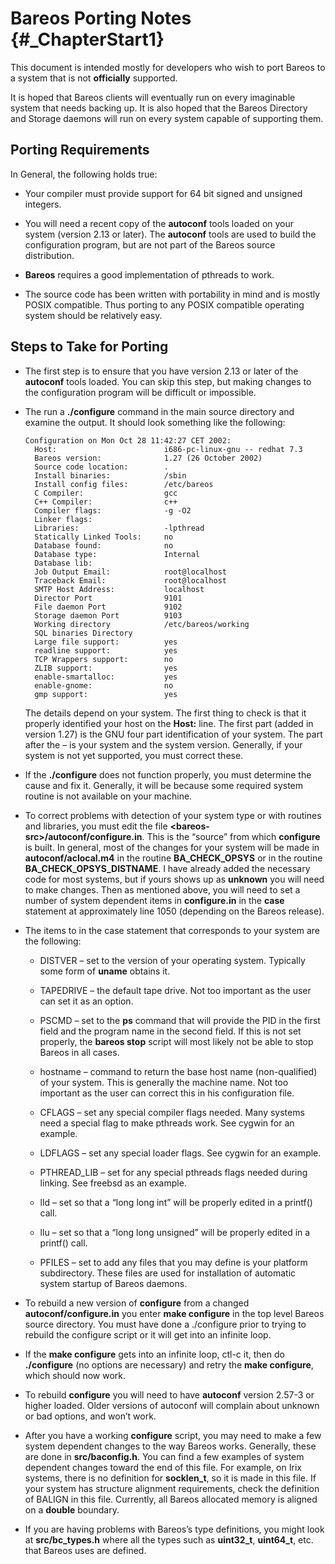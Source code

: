 Bareos Porting Notes {#_ChapterStart1}
====================

This document is intended mostly for developers who wish to port Bareos
to a system that is not <span>**officially**</span> supported.

It is hoped that Bareos clients will eventually run on every imaginable
system that needs backing up. It is also hoped
that the Bareos Directory and Storage daemons will run on every system
capable of supporting them.

Porting Requirements
--------------------

In General, the following holds true:

-   Your compiler must provide support for 64 bit signed and unsigned
    integers.

-   You will need a recent copy of the <span>**autoconf**</span> tools
    loaded on your system (version 2.13 or later). The
    <span>**autoconf**</span> tools are used to build the configuration
    program, but are not part of the Bareos source distribution.

-   <span>**Bareos**</span> requires a good implementation of pthreads
    to work.

-   The source code has been written with portability in mind and is
    mostly POSIX compatible. Thus porting to any POSIX compatible
    operating system should be relatively easy.

Steps to Take for Porting
-------------------------

-   The first step is to ensure that you have version 2.13 or later of
    the <span>**autoconf**</span> tools loaded. You can skip this step,
    but making changes to the configuration program will be difficult or
    impossible.

-   The run a <span>**./configure**</span> command in the main source
    directory and examine the output. It should look something like the
    following:

        Configuration on Mon Oct 28 11:42:27 CET 2002:
          Host:                        i686-pc-linux-gnu -- redhat 7.3
          Bareos version:              1.27 (26 October 2002)
          Source code location:        .
          Install binaries:            /sbin
          Install config files:        /etc/bareos
          C Compiler:                  gcc
          C++ Compiler:                c++
          Compiler flags:              -g -O2
          Linker flags:
          Libraries:                   -lpthread
          Statically Linked Tools:     no
          Database found:              no
          Database type:               Internal
          Database lib:
          Job Output Email:            root@localhost
          Traceback Email:             root@localhost
          SMTP Host Address:           localhost
          Director Port                9101
          File daemon Port             9102
          Storage daemon Port          9103
          Working directory            /etc/bareos/working
          SQL binaries Directory
          Large file support:          yes
          readline support:            yes
          TCP Wrappers support:        no
          ZLIB support:                yes
          enable-smartalloc:           yes
          enable-gnome:                no
          gmp support:                 yes

    The details depend on your system. The first thing to check is that
    it properly identified your host on the <span>**Host:**</span> line.
    The first part (added in version 1.27) is the GNU four part
    identification of your system. The part after the – is your system
    and the system version. Generally, if your system is not yet
    supported, you must correct these.

-   If the <span>**./configure**</span> does not function properly, you
    must determine the cause and fix it. Generally, it will be because
    some required system routine is not available on your machine.

-   To correct problems with detection of your system type or with
    routines and libraries, you must edit the file
    <span>**<span>\<</span>bareos-src<span>\></span>/autoconf/configure.in**</span>.
    This is the “source” from which <span>**configure**</span> is built.
    In general, most of the changes for your system will be made in
    <span>**autoconf/aclocal.m4**</span> in the routine
    <span>**BA\_CHECK\_OPSYS**</span> or in the routine
    <span>**BA\_CHECK\_OPSYS\_DISTNAME**</span>. I have already added
    the necessary code for most systems, but if yours shows up as
    <span>**unknown**</span> you will need to make changes. Then as
    mentioned above, you will need to set a number of system dependent
    items in <span>**configure.in**</span> in the <span>**case**</span>
    statement at approximately line 1050 (depending on the Bareos
    release).

-   The items to in the case statement that corresponds to your system
    are the following:

    -   DISTVER – set to the version of your operating system. Typically
        some form of <span>**uname**</span> obtains it.

    -   TAPEDRIVE – the default tape drive. Not too important as the
        user can set it as an option.

    -   PSCMD – set to the <span>**ps**</span> command that will provide
        the PID in the first field and the program name in the second
        field. If this is not set properly, the <span>**bareos
        stop**</span> script will most likely not be able to stop Bareos
        in all cases.

    -   hostname – command to return the base host name (non-qualified)
        of your system. This is generally the machine name. Not too
        important as the user can correct this in his configuration
        file.

    -   CFLAGS – set any special compiler flags needed. Many systems
        need a special flag to make pthreads work. See cygwin for an
        example.

    -   LDFLAGS – set any special loader flags. See cygwin for an
        example.

    -   PTHREAD\_LIB – set for any special pthreads flags needed during
        linking. See freebsd as an example.

    -   lld – set so that a “long long int” will be properly edited in a
        printf() call.

    -   llu – set so that a “long long unsigned” will be properly edited
        in a printf() call.

    -   PFILES – set to add any files that you may define is your
        platform subdirectory. These files are used for installation of
        automatic system startup of Bareos daemons.

-   To rebuild a new version of <span>**configure**</span> from a
    changed <span>**autoconf/configure.in**</span> you enter
    <span>**make configure**</span> in the top level Bareos source
    directory. You must have done a ./configure prior to trying to
    rebuild the configure script or it will get into an infinite loop.

-   If the <span>**make configure**</span> gets into an infinite loop,
    ctl-c it, then do <span>**./configure**</span> (no options are
    necessary) and retry the <span>**make configure**</span>, which
    should now work.

-   To rebuild <span>**configure**</span> you will need to have
    <span>**autoconf**</span> version 2.57-3 or higher loaded. Older
    versions of autoconf will complain about unknown or bad options, and
    won’t work.

-   After you have a working <span>**configure**</span> script, you may
    need to make a few system dependent changes to the way Bareos works.
    Generally, these are done in <span>**src/baconfig.h**</span>. You
    can find a few examples of system dependent changes toward the end
    of this file. For example, on Irix systems, there is no definition
    for <span>**socklen\_t**</span>, so it is made in this file. If your
    system has structure alignment requirements, check the definition of
    BALIGN in this file. Currently, all Bareos allocated memory is
    aligned on a <span>**double**</span> boundary.

-   If you are having problems with Bareos’s type definitions, you might
    look at <span>**src/bc\_types.h**</span> where all the types such as
    <span>**uint32\_t**</span>, <span>**uint64\_t**</span>, etc. that
    Bareos uses are defined.


